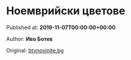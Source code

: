 
# Ноемврийски цветове

Published at: **2019-11-07T00:00:00+00:00**

Author: **Иво Ботев**

Original: [btvnovinite.bg](https://btvnovinite.bg/az-reporterut/priroda/noemvrijski-cvetove_537075.html)


